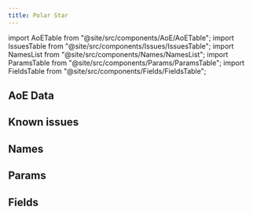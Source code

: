 ```yaml
---
title: Polar Star
---
```


import AoETable from "@site/src/components/AoE/AoETable";
import IssuesTable from "@site/src/components/Issues/IssuesTable";
import NamesList from "@site/src/components/Names/NamesList";
import ParamsTable from "@site/src/components/Params/ParamsTable";
import FieldsTable from "@site/src/components/Fields/FieldsTable";

## AoE Data

<AoETable item_key="polarstar" data_src="weapon" />

## Known issues

<IssuesTable item_key="polarstar" data_src="weapon" />

## Names

<NamesList item_key="polarstar" data_src="weapon" />

## Params

<ParamsTable item_key="polarstar" data_src="weapon" />

## Fields

<FieldsTable item_key="polarstar" data_src="weapon" />
